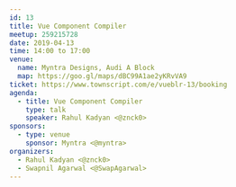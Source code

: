 ```yaml
---
id: 13
title: Vue Component Compiler
meetup: 259215728
date: 2019-04-13
time: 14:00 to 17:00
venue:
  name: Myntra Designs, Audi A Block
  map: https://goo.gl/maps/dBC99A1ae2yKRvVA9
ticket: https://www.townscript.com/e/vueblr-13/booking
agenda:
  - title: Vue Component Compiler
    type: talk
    speaker: Rahul Kadyan <@znck0>
sponsors:
  - type: venue
    sponsor: Myntra <@myntra>
organizers:
  - Rahul Kadyan <@znck0>
  - Swapnil Agarwal <@SwapAgarwal>
---
```


<EventPage />
